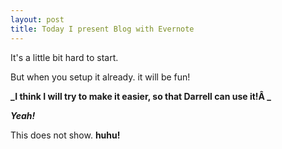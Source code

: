 ```yaml
---
layout: post
title: Today I present Blog with Evernote
---
```

It's a little bit hard to start.

But when you setup it already. it will be fun!

  
**_I think I will try to make it easier, so that Darrell can use it!Â _**

**_Yeah!_**

  
This does not show. **huhu!**